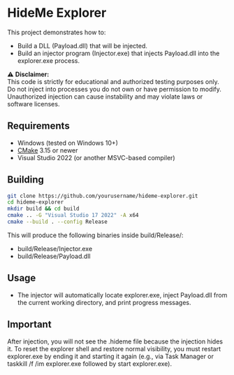 ﻿# HideMe Explorer

This project demonstrates how to:
- Build a DLL (Payload.dll) that will be injected.
- Build an injector program (Injector.exe) that injects Payload.dll into the explorer.exe process.

⚠ **Disclaimer:**  
This code is strictly for educational and authorized testing purposes only. Do not inject into processes you do not own or have permission to modify. Unauthorized injection can cause instability and may violate laws or software licenses.

## Requirements
- Windows (tested on Windows 10+)
- [CMake](https://cmake.org/) 3.15 or newer
- Visual Studio 2022 (or another MSVC-based compiler)

## Building
```bash
git clone https://github.com/yourusername/hideme-explorer.git
cd hideme-explorer
mkdir build && cd build
cmake .. -G "Visual Studio 17 2022" -A x64
cmake --build . --config Release
```

This will produce the following binaries inside build/Release/:
- build/Release/Injector.exe
- build/Release/Payload.dll

## Usage
- The injector will automatically locate explorer.exe, inject Payload.dll from the current working directory, and print progress messages.

## Important
After injection, you will not see the .hideme file because the injection hides it.
To reset the explorer shell and restore normal visibility, you must restart explorer.exe by ending it and starting it again (e.g., via Task Manager or taskkill /f /im explorer.exe followed by start explorer.exe).
